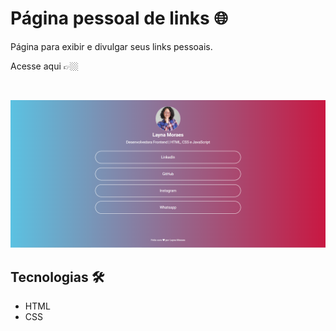 # Página pessoal de links 🌐

Página para exibir e divulgar seus links pessoais.

Acesse aqui 👉🏼

<br>

![Foto da página de links](./img/site.png)

## Tecnologias 🛠

- HTML
- CSS

